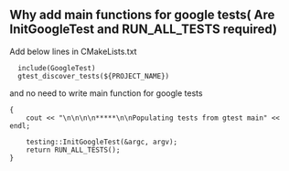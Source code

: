 ## Why add main functions for google tests( Are InitGoogleTest and RUN_ALL_TESTS required)

Add below lines in CMakeLists.txt
```
  include(GoogleTest)
  gtest_discover_tests(${PROJECT_NAME})
```
and no need to write main function for google tests

```
{
    cout << "\n\n\n\n*****\n\nPopulating tests from gtest main" << endl;

	testing::InitGoogleTest(&argc, argv);
	return RUN_ALL_TESTS();
}
```
